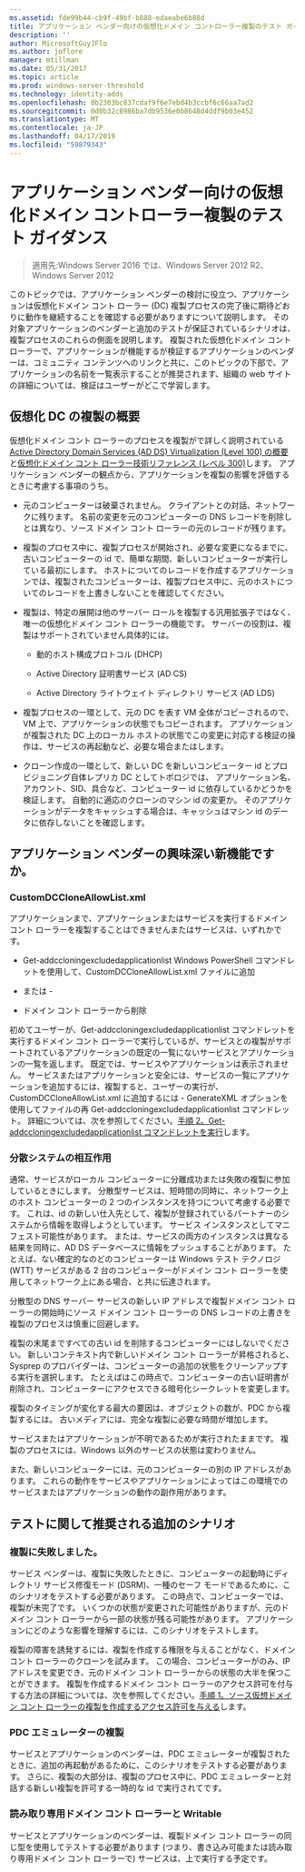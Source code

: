 ```yaml
---
ms.assetid: fde99b44-cb9f-49bf-b888-edaeabe6b88d
title: アプリケーション ベンダー向けの仮想化ドメイン コントローラー複製のテスト ガイダンス
description: ''
author: MicrosoftGuyJFlo
ms.author: joflore
manager: mtillman
ms.date: 05/31/2017
ms.topic: article
ms.prod: windows-server-threshold
ms.technology: identity-adds
ms.openlocfilehash: 0b2303bc837cdaf9f6e7ebd4b3ccbf6c66aa7ad2
ms.sourcegitcommit: 0d0b32c8986ba7db9536e0b8648d4ddf9b03e452
ms.translationtype: MT
ms.contentlocale: ja-JP
ms.lasthandoff: 04/17/2019
ms.locfileid: "59879343"
---
```

# <a name="virtualized-domain-controller-cloning-test-guidance-for-application-vendors"></a>アプリケーション ベンダー向けの仮想化ドメイン コントローラー複製のテスト ガイダンス

>適用先:Windows Server 2016 では、Windows Server 2012 R2、Windows Server 2012

このトピックでは、アプリケーション ベンダーの検討に役立つ、アプリケーションは仮想化ドメイン コント ローラー (DC) 複製プロセスの完了後に期待どおりに動作を継続することを確認する必要がありますについて説明します。 その対象アプリケーションのベンダーと追加のテストが保証されているシナリオは、複製プロセスのこれらの側面を説明します。 複製された仮想化ドメイン コント ローラーで、アプリケーションが機能するが検証するアプリケーションのベンダーは、コミュニティ コンテンツへのリンクと共に、このトピックの下部で、アプリケーションの名前を一覧表示することが推奨されます、組織の web サイトの詳細については、検証はユーザーがどこで学習します。  
  
## <a name="overview-of-virtualized-dc-cloning"></a>仮想化 DC の複製の概要  
仮想化ドメイン コント ローラーのプロセスを複製がで詳しく説明されている[Active Directory Domain Services (AD DS) Virtualization (Level 100) の概要](https://technet.microsoft.com/library/hh831734.aspx)と[仮想化ドメイン コント ローラー技術リファレンス (レベル 300)](https://technet.microsoft.com/library/jj574214.aspx)します。 アプリケーション ベンダーの観点から、アプリケーションを複製の影響を評価するときに考慮する事項のうち。  
  
-   元のコンピューターは破棄されません。 クライアントとの対話、ネットワークに残ります。 名前の変更を元のコンピューターの DNS レコードを削除しとは異なり、ソース ドメイン コント ローラーの元のレコードが残ります。  
  
-   複製のプロセス中に、複製プロセスが開始され、必要な変更になるまでに、古いコンピューターの id で、簡単な期間、新しいコンピューターが実行している最初にします。 ホストについてのレコードを作成するアプリケーションでは、複製されたコンピューターは、複製プロセス中に、元のホストについてのレコードを上書きしないことを確認してください。  
  
-   複製は、特定の展開は他のサーバー ロールを複製する汎用拡張子ではなく、唯一の仮想化ドメイン コント ローラーの機能です。 サーバーの役割は、複製はサポートされていません具体的には。  
  
    -   動的ホスト構成プロトコル (DHCP)  
  
    -   Active Directory 証明書サービス (AD CS)  
  
    -   Active Directory ライトウェイト ディレクトリ サービス (AD LDS)  
  
-   複製プロセスの一環として、元の DC を表す VM 全体がコピーされるので、VM 上で、アプリケーションの状態でもコピーされます。 アプリケーションが複製された DC 上のローカル ホストの状態でこの変更に対応する検証の操作は、サービスの再起動など、必要な場合またはします。  
  
-   クローン作成の一環として、新しい DC を新しいコンピューター id とプロビジョニング自体レプリカ DC としてトポロジでは、 アプリケーション名、アカウント、SID、具合など、コンピューター id に依存しているかどうかを検証します。 自動的に適応のクローンのマシン id の変更か。 そのアプリケーションがデータをキャッシュする場合は、キャッシュはマシン id のデータに依存しないことを確認します。  
  
## <a name="what-is-interesting-for-application-vendors"></a>アプリケーション ベンダーの興味深い新機能ですか。  
  
### <a name="customdccloneallowlistxml"></a>CustomDCCloneAllowList.xml  
アプリケーションまで、アプリケーションまたはサービスを実行するドメイン コント ローラーを複製することはできませんまたはサービスは、いずれかです。  
  
-   Get-addccloningexcludedapplicationlist Windows PowerShell コマンドレットを使用して、CustomDCCloneAllowList.xml ファイルに追加  
  
- または -  
  
-   ドメイン コント ローラーから削除  
  
初めてユーザーが、Get-addccloningexcludedapplicationlist コマンドレットを実行するドメイン コント ローラーで実行しているが、サービスとの複製がサポートされているアプリケーションの既定の一覧にないサービスとアプリケーションの一覧を返します。 既定では、サービスやアプリケーションは表示されません。 サービスまたはアプリケーションと安全には、サービスの一覧にアプリケーションを追加するには、複製すると、ユーザーの実行が、CustomDCCloneAllowList.xml に追加するには - GenerateXML オプションを使用してファイルの再 Get-addccloningexcludedapplicationlist コマンドレット。 詳細については、次を参照してください。[手順 2。Get-addccloningexcludedapplicationlist コマンドレットを実行](https://technet.microsoft.com/library/hh831734.aspx#bkmk6_run_get_addccloningexcludedapplicationlist_cmdlet)します。  
  
### <a name="distributed-system-interactions"></a>分散システムの相互作用  
通常、サービスがローカル コンピューターに分離成功または失敗の複製に参加しているときにします。 分散型サービスは、短時間の同時に、ネットワーク上のホスト コンピューターの 2 つのインスタンスを持つについて考慮する必要です。 これは、id の新しい仕入先として、複製が登録されているパートナーのシステムから情報を取得しようとしています。 サービス インスタンスとしてマニフェスト可能性があります。 または、サービスの両方のインスタンスは異なる結果を同時に、AD DS データベースに情報をプッシュすることがあります。 たとえば、ない確定的なのどのコンピューターは Windows テスト テクノロジ (WTT) サービスがある 2 台のコンピューターがドメイン コント ローラーを使用してネットワーク上にある場合、と共に伝達されます。  
  
分散型の DNS サーバー サービスの新しい IP アドレスで複製ドメイン コント ローラーの開始時にソース ドメイン コント ローラーの DNS レコードの上書きを複製のプロセスは慎重に回避します。  
  
複製の末尾まですべての古い id を削除するコンピューターにはしないでください。 新しいコンテキスト内で新しいドメイン コント ローラーが昇格されると、Sysprep のプロバイダーは、コンピューターの追加の状態をクリーンアップする実行を選択します。 たとえばはこの時点で、コンピューターの古い証明書が削除され、コンピューターにアクセスできる暗号化シークレットを変更します。  
  
複製のタイミングが変化する最大の要因は、オブジェクトの数が、PDC から複製するには。 古いメディアには、完全な複製に必要な時間が増加します。  
  
サービスまたはアプリケーションが不明であるためが実行されたままです。 複製のプロセスには、Windows 以外のサービスの状態は変わりません。  
  
また、新しいコンピューターには、元のコンピューターの別の IP アドレスがあります。 これらの動作をサービスやアプリケーションによってはこの環境でのサービスまたはアプリケーションの動作の副作用があります。  
  
## <a name="additional-scenarios-suggested-for-testing"></a>テストに関して推奨される追加のシナリオ  
  
### <a name="cloning-failure"></a>複製に失敗しました。  
サービス ベンダーは、複製に失敗したときに、コンピューターの起動時にディレクトリ サービス修復モード (DSRM)、一種のセーフ モードであるために、このシナリオをテストする必要があります。 この時点で、コンピューターでは、複製が未完了です。 いくつかの状態が変更された可能性がありますが、元のドメイン コント ローラーから一部の状態が残る可能性があります。 アプリケーションにどのような影響を理解するには、このシナリオをテストします。  
  
複製の障害を誘発するには、複製を作成する権限を与えることがなく、ドメイン コント ローラーのクローンを試みます。 この場合、コンピューターがのみ、IP アドレスを変更でき、元のドメイン コント ローラーからの状態の大半を保つことができます。 複製を作成するドメイン コント ローラーのアクセス許可を付与する方法の詳細については、次を参照してください。[手順 1。ソース仮想ドメイン コント ローラーの複製を作成するアクセス許可を与える](https://technet.microsoft.com/library/hh831734.aspx#bkmk4_grant_source)します。  
  
### <a name="pdc-emulator-cloning"></a>PDC エミュレーターの複製  
サービスとアプリケーションのベンダーは、PDC エミュレーターが複製されたときに、追加の再起動があるために、このシナリオをテストする必要があります。 さらに、複製の大部分は、複製のプロセス中に、PDC エミュレーターと対話する新しい複製を許可する一時的な id で実行されてです。  
  
### <a name="writable-versus-read-only-domain-controllers"></a>読み取り専用ドメイン コント ローラーと Writable  
サービスとアプリケーションのベンダーは、複製ドメイン コント ローラーの同じ型を使用してテストする必要があります (つまり、書き込み可能または読み取り専用ドメイン コント ローラーで) サービスは、上で実行する予定です。  
  


